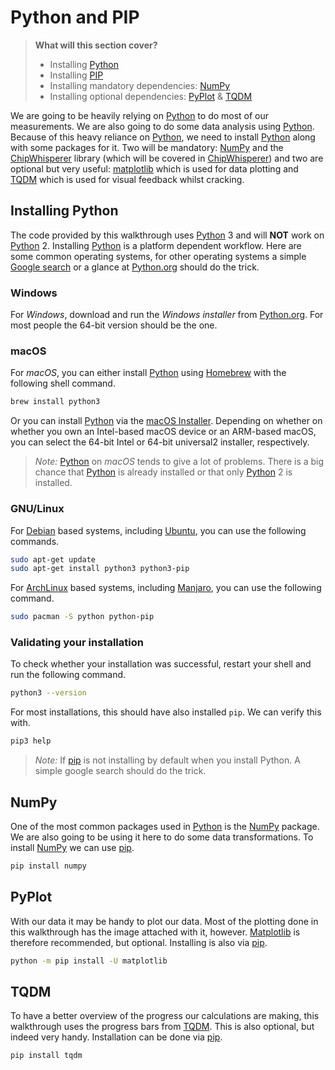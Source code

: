 # Python and PIP

> **What will this section cover?**
>
> * Installing [Python](#installing-python)
> * Installing [PIP](#installing-pip)
> * Installing mandatory dependencies: [NumPy](#numpy)
> * Installing optional dependencies: [PyPlot](#pyplot) & [TQDM](#tqdm)

We are going to be heavily relying on [Python] to do most of our measurements.
We are also going to do some data analysis using [Python]. Because of this heavy
reliance on [Python], we need to install [Python] along with some packages for it.
Two will be mandatory: [NumPy] and the [ChipWhisperer] library (which will be
covered in [ChipWhisperer](./chipwhisperer.md)) and two are optional but very
useful: [matplotlib] which is used for data plotting and [TQDM] which is used
for visual feedback whilst cracking.

## Installing Python

The code provided by this walkthrough uses [Python] 3 and will __NOT__ work on
[Python] 2. Installing [Python] is a platform dependent workflow. Here are some
common operating systems, for other operating systems a simple [Google
search](https://letmegooglethat.com/?q=installing+python) or a glance at
[Python.org](https://www.python.org/) should do the trick.

### Windows

For *Windows*, download and run the *Windows installer* from
[Python.org](https://www.python.org/downloads/windows/). For most people the
64-bit version should be the one.

### macOS

For *macOS*, you can either install [Python] using [Homebrew](https://brew.sh/)
with the following shell command.

```bash
brew install python3
```

Or you can install [Python] via the [macOS
Installer](https://www.python.org/downloads/mac-osx/). Depending on whether on
whether you own an Intel-based macOS device or an ARM-based macOS, you can
select the 64-bit Intel or 64-bit universal2 installer, respectively.

> *Note:* [Python] on *macOS* tends to give a lot of problems. There is a big
> chance that [Python] is already installed or that only [Python] 2 is
> installed.

### GNU/Linux

For [Debian] based systems, including [Ubuntu], you can use the following commands.

```bash
sudo apt-get update
sudo apt-get install python3 python3-pip
```

For [ArchLinux] based systems, including [Manjaro], you can use the following
command.

```bash
sudo pacman -S python python-pip
```

### Validating your installation

To check whether your installation was successful, restart your shell and run
the following command.

```bash
python3 --version
```

For most installations, this should have also installed `pip`. We can verify
this with.

```bash
pip3 help
```

> *Note:* If [pip] is not installing by default when you install Python. A
> simple google search should do the trick.

## NumPy

One of the most common packages used in [Python] is the [NumPy] package. We are
also going to be using it here to do some data transformations. To install
[NumPy] we can use [pip].

```bash
pip install numpy
```

## PyPlot

With our data it may be handy to plot our data. Most of the plotting done in
this walkthrough has the image attached with it, however. [Matplotlib] is
therefore recommended, but optional.  Installing is also via [pip].

```bash
python -m pip install -U matplotlib
```

## TQDM

To have a better overview of the progress our calculations are making, this
walkthrough uses the progress bars from [TQDM].
This is also optional, but indeed very handy. Installation can be done via [pip].

```bash
pip install tqdm
```

[Python]: https://en.wikipedia.org/wiki/Python_(programming_language)
[C]: https://en.wikipedia.org/wiki/Python_(programming_language)
[RSA]: https://en.wikipedia.org/wiki/RSA_(cryptosystem)
[Power analysis]: https://en.wikipedia.org/wiki/Power_analysis
[ChipWhisperer]: https://github.com/newaetech/chipwhisperer
[Side-Channel analysis]: https://en.wikipedia.org/wiki/Side-channel_attack
[TQDM]: https://github.com/tqdm/tqdm
[NumPy]: https://numpy.org/
[Ubuntu]: https://en.wikipedia.org/wiki/Ubuntu
[Debian]: https://en.wikipedia.org/wiki/Debian
[ArchLinux]: https://en.wikipedia.org/wiki/Arch_Linux
[Manjaro]: https://en.wikipedia.org/wiki/Manjaro
[matplotlib]: https://matplotlib.org/
[pip]: https://pypi.org/project/pip/
